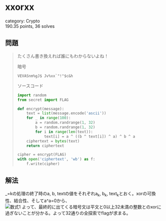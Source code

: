 # xxorxx
category: Crypto  
190.35 points, 36 solves

## 問題
> たくさん書き換えれば誰にもわからないよね！
> 
> 暗号
> ```
> VEVASnm%gJ$ Jv%xx`"!"$c&h
> ```
> ソースコード
> ```py
> import random
> from secret import FLAG
> 
> def encrypt(message):
>     text = list(message.encode('ascii'))
>     for _ in range(100):
>         a = random.randrange(1, 32)
>         b = random.randrange(1, 32)
>         for i in range(len(text)):
>             text[i] = a ^ ((b ^ text[i]) ^ a) ^ b ^ a
>     ciphertext = bytes(text)
>     return ciphertext
> 
> cipher = encrypt(FLAG)
> with open('ciphertext', 'wb') as f:
>     f.write(cipher)
> ```

## 解法
\_=kの処理の終了時のa, b, textの値をそれぞれa<sub>k</sub>, b<sub>k</sub>, text<sub>k</sub>とおく。xorの可換性、結合性、そしてa^a=0から、  
![数式1](GitHub/CTFs/images/CPCTF22/xxorxx_1.png)
よって、最終的に出てくる暗号文は平文と0以上32未満の整数とのxorに過ぎないことが分かる。よって32通りの全探索でflagが求まる。
